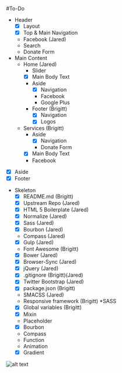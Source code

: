 #To-Do
* Header
    - [x] Layout
    - [x] Top & Main Navigation
    - Facebook (Jared)
    - Search
    - Donate Form
* Main Content
    - Home (Jared)
        + Slider
        + [x] Main Body Text
        + Aside
            * [x] Navigation
            * Facebook 
            * Google Plus
        + Footer (Brigitt)
            * [x] Navigation
            * [x] Logos
    - Services (Brigitt)
        + Aside
            * [x] Navigation
            * Donate Form
        + [x] Main Body Text
        + Facebook
* [x] Aside
* [x] Footer 
* Skeleton
    - [x] README.md (Brigitt)
    - [x] Upstream Repo (Jared)
    - [x] HTML 5 Boilerplate (Jared)
    - [x] Normalize (Jared)
    - [x] Sass (Jared)
    - [x] Bourbon (Jared)
    - Compass (Jared)
    - [x] Gulp (Jared)
    - Font Awesome (Brigitt)
    - [x] Bower (Jared)
    - [x] Browser-Sync (Jared)
    - [x] jQuery (Jared)
    - [x] .gitignore (Brigitt)(Jared)
    - [x] Twitter Bootstrap (Jared)
    - [x] package.json (Brigitt)
    - SMACSS (Jared)
    - Responsive framework (Brigitt)
*SASS
    - [x] Global variables (Brigitt)
    - [x] Mixin 
    - Placeholder 
    - [x] Bourbon
    - Compass
    - Function
    - Animation
    - [x] Gradient

![alt text](https://d30y9cdsu7xlg0.cloudfront.net/png/11784-200.png)
